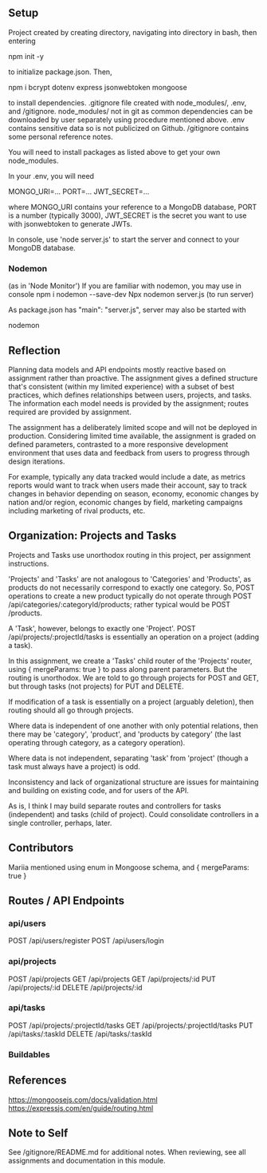 ## Setup

Project created by creating directory, navigating into directory in bash, then entering

npm init -y

to initialize package.json.  Then,

npm i bcrypt dotenv express jsonwebtoken mongoose

to install dependencies.  .gitignore file created with node_modules/, .env, and /gitignore.  node_modules/ not in git as common dependencies can be downloaded by user separately using procedure mentioned above.  .env contains sensitive data so is not publicized on Github.  /gitignore contains some personal reference notes.

You will need to install packages as listed above to get your own node_modules.

In your .env, you will need

MONGO_URI=...
PORT=...
JWT_SECRET=...

where MONGO_URI contains your reference to a MongoDB database, PORT is a number (typically 3000), JWT_SECRET is the secret you want to use with jsonwebtoken to generate JWTs.

In console, use 'node server.js' to start the server and connect to your MongoDB database.

### Nodemon

(as in 'Node Monitor')
If you are familiar with nodemon, you may use in console
npm i nodemon --save-dev
Npx nodemon server.js (to run server)

As package.json has "main": "server.js", server may also be started with

nodemon

## Reflection

Planning data models and API endpoints mostly reactive based on assignment rather than proactive.  The assignment gives a defined structure that's consistent (within my limited experience) with a subset of best practices, which defines relationships between users, projects, and tasks.  The information each model needs is provided by the assignment; routes required are provided by assignment.

The assignment has a deliberately limited scope and will not be deployed in production.  Considering limited time available, the assignment is graded on defined parameters, contrasted to a more responsive development environment that uses data and feedback from users to progress through design iterations.

For example, typically any data tracked would include a date, as metrics reports would want to track when users made their account, say to track changes in behavior depending on season, economy, economic changes by nation and/or region, economic changes by field, marketing campaigns including marketing of rival products, etc.

## Organization: Projects and Tasks

Projects and Tasks use unorthodox routing in this project, per assignment instructions.

'Projects' and 'Tasks' are not analogous to 'Categories' and 'Products', as products do not necessarily correspond to exactly one category.  So, POST operations to create a new product typically do not operate through POST /api/categories/:categoryId/products; rather typical would be POST /products.

A 'Task', however, belongs to exactly one 'Project'.  POST /api/projects/:projectId/tasks is essentially an operation on a project (adding a task).

In this assignment, we create a 'Tasks' child router of the 'Projects' router, using { mergeParams: true } to pass along parent parameters.  But the routing is unorthodox.  We are told to go through projects for POST and GET, but through tasks (not projects) for PUT and DELETE.

If modification of a task is essentially on a project (arguably deletion), then routing should all go through projects.

Where data is independent of one another with only potential relations, then there may be 'category', 'product', and 'products by category' (the last operating through category, as a category operation).

Where data is not independent, separating 'task' from 'project' (though a task must always have a project) is odd.

Inconsistency and lack of organizational structure are issues for maintaining and building on existing code, and for users of the API.

As is, I think I may build separate routes and controllers for tasks (independent) and tasks (child of project).  Could consolidate controllers in a single controller, perhaps, later.

## Contributors

Mariia mentioned using enum in Mongoose schema, and { mergeParams: true }

## Routes / API Endpoints

### api/users
POST /api/users/register 
POST /api/users/login

### api/projects
POST /api/projects
GET /api/projects
GET /api/projects/:id
PUT /api/projects/:id
DELETE /api/projects/:id

### api/tasks
POST /api/projects/:projectId/tasks
GET /api/projects/:projectId/tasks
PUT /api/tasks/:taskId
DELETE /api/tasks/:taskId

### Buildables

## References

https://mongoosejs.com/docs/validation.html
https://expressjs.com/en/guide/routing.html

## Note to Self

See /gitignore/README.md for additional notes.  When reviewing, see all assignments and documentation in this module.